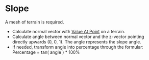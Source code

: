 # Slope

A mesh of terrain is required.

* Calculate normal vector with [Value At Point]() on a terrain.
* Calculate angle between normal vector and the z-vector pointing directly upwards (0, 0, 1). The angle represents the slope angle.
* If needed, transform angle into percentage through the formular:
 Percentage = tan( angle ) * 100%